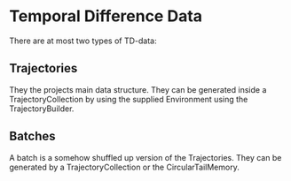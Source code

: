 # Temporal Difference Data

There are at most two types of TD-data:

## Trajectories

They the projects main data structure. They can be generated inside a TrajectoryCollection by
using the supplied Environment using the TrajectoryBuilder.

## Batches 

A batch is a somehow shuffled up version of the Trajectories. They can be generated by a TrajectoryCollection
or the CircularTailMemory.